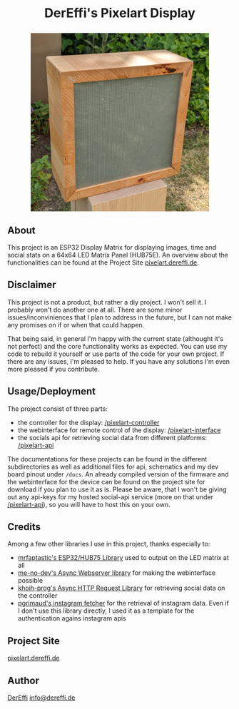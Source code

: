 # <p align="center">DerEffi's Pixelart Display</p>

<img src="./images/overview.jpg" width="400" height="400" style="display: block;margin: auto;" />

## About

This project is an ESP32 Display Matrix for displaying images, time and social stats on a 64x64 LED Matrix Panel (HUB75E). An overview about the functionalities can be found at the Project Site [pixelart.dereffi.de](http://pixelart.dereffi.de).

## Disclaimer

This project is not a product, but rather a diy project. I won't sell it. I probably won't do another one at all. There are some minor issues/inconviniences that I plan to address in the future, but I can not make any promises on if or when that could happen.

That being said, in general I'm happy with the current state (althought it's not perfect) and the core functionality works as expected. You can use my code to rebuild it yourself or use parts of the code for your own project. If there are any issues, I'm pleased to help. If you have any solutions I'm even more pleased if you contribute.

## Usage/Deployment

The project consist of three parts:
- the controller for the display: [/pixelart-controller](./pixelart-controller/)
- the webinterface for remote control of the display: [/pixelart-interface](./pixelart-interface/)
- the socials api for retrieving social data from different platforms: [/pixelart-api](./pixelart-api/)

The documentations for these projects can be found in the different subdirectories as well as additional files for api, schematics and my dev board pinout under `/docs`.
An already compiled version of the firmware and the webinterface for the device can be found on the project site for download if you plan to use it as is.
Please be aware, that I won't be giving out any api-keys for my hosted social-api service (more on that under [/pixelart-api](./pixelart-api/README.md)), so you will have to host this on your own.

## Credits

Among a few other libraries I use in this project, thanks especially to: 
- [mrfaptastic's ESP32/HUB75 Library](https://github.com/mrfaptastic/ESP32-HUB75-MatrixPanel-DMA) used to output on the LED matrix at all
- [me-no-dev's Async Webserver library](https://github.com/me-no-dev/ESPAsyncWebServer) for making the webinterface possible
- [khoih-prog's Async HTTP Request Library](https://github.com/khoih-prog/AsyncHTTPSRequest_Generic) for retrieving social data on the controller
- [pgrimaud's instagram fetcher](https://github.com/pgrimaud/instagram-user-feed) for the retrieval of instagram data. Even if I don't use this library directly, I used it as a template for the authentication agains instagram apis

## Project Site

[pixelart.dereffi.de](http://pixelart.dereffi.de)

## Author

[DerEffi](https://dereffi.de)
[info@dereffi.de](mailto:info@dereffi.de)